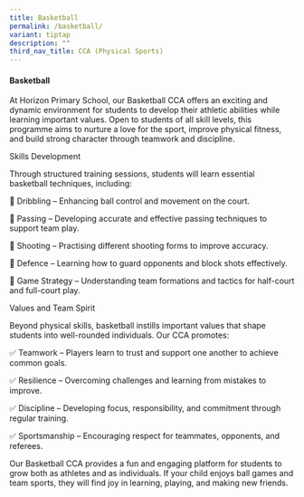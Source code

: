 ```yaml
---
title: Basketball
permalink: /basketball/
variant: tiptap
description: ""
third_nav_title: CCA (Physical Sports)
---
```

<h4><strong>Basketball</strong></h4>
<p>At Horizon Primary School, our Basketball CCA offers an exciting and dynamic
environment for students to develop their athletic abilities while learning
important values. Open to students of all skill levels, this programme
aims to nurture a love for the sport, improve physical fitness, and build
strong character through teamwork and discipline.</p>
<p>Skills Development</p>
<p>Through structured training sessions, students will learn essential basketball
techniques, including:</p>
<p>🏀 Dribbling – Enhancing ball control and movement on the court.</p>
<p>🏀 Passing – Developing accurate and effective passing techniques to support
team play.</p>
<p>🏀 Shooting – Practising different shooting forms to improve accuracy.</p>
<p>🏀 Defence – Learning how to guard opponents and block shots effectively.</p>
<p>🏀 Game Strategy – Understanding team formations and tactics for half-court
and full-court play.</p>
<p>Values and Team Spirit</p>
<p>Beyond physical skills, basketball instills important values that shape
students into well-rounded individuals. Our CCA promotes:</p>
<p>✅ Teamwork – Players learn to trust and support one another to achieve
common goals.</p>
<p>✅ Resilience – Overcoming challenges and learning from mistakes to improve.</p>
<p>✅ Discipline – Developing focus, responsibility, and commitment through
regular training.</p>
<p>✅ Sportsmanship – Encouraging respect for teammates, opponents, and referees.</p>
<p>Our Basketball CCA provides a fun and engaging platform for students to
grow both as athletes and as individuals. If your child enjoys ball games
and team sports, they will find joy in learning, playing, and making new
friends.</p>